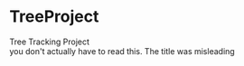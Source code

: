 # TreeProject
Tree Tracking Project
<br>
you don't actually have to read this. The title was misleading

























































